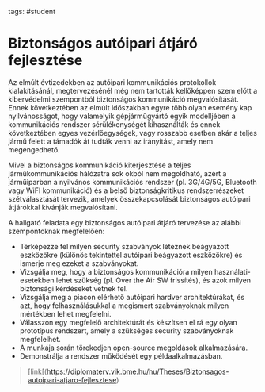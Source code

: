 tags: #student

Biztonságos autóipari átjáró fejlesztése
========================================

Az elmúlt évtizedekben az autóipari kommunikációs protokollok
kialakításánál, megtervezésénél még nem tartották kellőképpen szem előtt
a kibervédelmi szempontból biztonságos kommunikáció megvalósítását.
Ennek következtében az elmúlt időszakban egyre több olyan esemény kap
nyilvánosságot, hogy valamelyik gépjárműgyártó egyik modelljében a
kommunikációs rendszer sérülékenységét kihasználták és ennek
következtében egyes vezérlőegységek, vagy rosszabb esetben akár a teljes
jármű felett a támadók át tudták venni az irányítást, amely nem
megengedhető.

Mivel a biztonságos kommunikáció kiterjesztése a teljes
járműkommunikációs hálózatra sok okból nem megoldható, azért a
járműiparban a nyilvános kommunikációs rendszer (pl. 3G/4G/5G, Bluetooth
vagy WiFI kommunikáció) és a belső biztonságkritikus rendszerrészeket
szétválasztását tervezik, amelyek összekapcsolását biztonságos autóipari
átjárókkal kívánják megvalósítani.

A hallgató feladata egy biztonságos autóipari átjáró tervezése az alábbi
szempontoknak megfelelően:

- Térképezze fel milyen security szabványok léteznek beágyazott
  eszközökre (különös tekintettel autóipari beágyazott eszközökre) és
  ismerje meg ezeket a szabványokat.
- Vizsgálja meg, hogy a biztonságos kommunikációra milyen
  használati-esetekben lehet szükség (pl. Over the Air SW frissítés), és
  azok milyen biztonsági kérdéseket vetnek fel.
- Vizsgálja meg a piacon elérhető autóipari hardver architektúrákat, és
  azt, hogy felhasználásukkal a megismert szabványoknak milyen mértékben
  lehet megfelelni.
- Válasszon egy megfelelő architektúrát és készítsen el rá egy olyan
  prototípus rendszert, amely a szükséges security szabványoknak
  megfelelhet.
- A munkája során törekedjen open-source megoldások alkalmazására.
- Demonstrálja a rendszer működését egy példaalkalmazásban.

> \[link\[(https://diplomaterv.vik.bme.hu/hu/Theses/Biztonsagos-autoipari-atjaro-fejlesztese)
